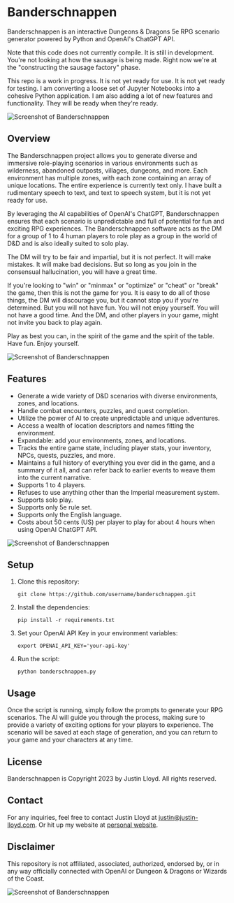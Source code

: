 # Banderschnappen

Banderschnappen is an interactive Dungeons & Dragons 5e RPG scenario generator powered by Python and OpenAI's ChatGPT API.

Note that this code does not currently compile. It is still in development. You're not looking at how the sausage is being
made. Right now we're at the "constructing the sausage factory" phase.

This repo is a work in progress. It is not yet ready for use. It is not yet ready for testing. I am converting a loose set
of Jupyter Notebooks into a cohesive Python application. I am also adding a lot of new features and functionality. They
will be ready when they're ready.

![Screenshot of Banderschnappen](./screenshot-01.png)

## Overview

The Banderschnappen project allows you to generate diverse and immersive role-playing scenarios in various environments 
such as wilderness, abandoned outposts, villages, dungeons, and more. Each environment has multiple zones, with each zone 
containing an array of unique locations. The entire experience is currently text only. I have built a rudimentary speech
to text, and text to speech system, but it is not yet ready for use.

By leveraging the AI capabilities of OpenAI's ChatGPT, Banderschnappen ensures that each scenario is unpredictable and full 
of potential for fun and exciting RPG experiences. The Banderschnappen software acts as the DM for a group of 1 to 4 human
players to role play as a group in the world of D&D and is also ideally suited to solo play.

The DM will try to be fair and impartial, but it is not perfect. It will make mistakes. It will make bad decisions. But 
so long as you join in the consensual hallucination, you will have a great time.

If you're looking to "win" or "minmax" or "optimize" or "cheat" or "break" the game, then this is not the game for you. 
It is easy to do all of those things, the DM will discourage you, but it cannot stop you if you're determined. But you
will not have fun. You will not enjoy yourself. You will not have a good time. And the DM, and other players in your game,
might not invite you back to play again.

Play as best you can, in the spirit of the game and the spirit of the table. Have fun. Enjoy yourself.

![Screenshot of Banderschnappen](./screenshot-04.jpg)

## Features

- Generate a wide variety of D&D scenarios with diverse environments, zones, and locations.
- Handle combat encounters, puzzles, and quest completion.
- Utilize the power of AI to create unpredictable and unique adventures.
- Access a wealth of location descriptors and names fitting the environment.
- Expandable: add your environments, zones, and locations.
- Tracks the entire game state, including player stats, your inventory, NPCs, quests, puzzles, and more.
- Maintains a full history of everything you ever did in the game, and a summary of it all, and can refer back to earlier 
events to weave them into the current narrative.
- Supports 1 to 4 players.
- Refuses to use anything other than the Imperial measurement system.
- Supports solo play.
- Supports only 5e rule set.
- Supports only the English language.
- Costs about 50 cents (US) per player to play for about 4 hours when using OpenAI ChatGPT API.


![Screenshot of Banderschnappen](./screenshot-03.png)

## Setup

1. Clone this repository:
   ```
   git clone https://github.com/username/banderschnappen.git
   ```
   
2. Install the dependencies:
   ```
   pip install -r requirements.txt
   ```

3. Set your OpenAI API Key in your environment variables:
   ```
   export OPENAI_API_KEY='your-api-key'
   ```

4. Run the script:
   ```
   python banderschnappen.py
   ```

## Usage

Once the script is running, simply follow the prompts to generate your RPG scenarios. The AI will guide you through the 
process, making sure to provide a variety of exciting options for your players to experience. The scenario will be saved
at each stage of generation, and you can return to your game and your characters at any time.

## License

Banderschnappen is Copyright 2023 by Justin Lloyd. All rights reserved.

## Contact

For any inquiries, feel free to contact Justin Lloyd at [justin@justin-lloyd.com](mailto:justin@justin-lloyd.com).
Or hit up my website at [personal website](https://justin-lloyd.com/).

## Disclaimer

This repository is not affiliated, associated, authorized, endorsed by, or in any way officially connected with OpenAI or
Dungeon & Dragons or Wizards of the Coast.

![Screenshot of Banderschnappen](./screenshot-02.png)
